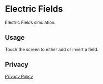 # Electric Fields
Electric Fields simulation.

## Usage
Touch the screen to either add or invert a field.

## Privacy
[Privacy Policy](privacy-policy.html)
